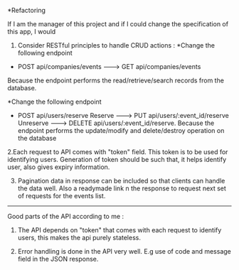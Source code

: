 *Refactoring

If I am the manager of this project and if I could change the specification of this app, I would

1. Consider RESTful principles to handle CRUD actions :
*Change the following endpoint
- POST api/companies/events ---> GET api/companies/events

Because the endpoint performs the read/retrieve/search records from the database.

*Change the following endpoint
- POST api/users/reserve
	Reserve ---> PUT api/users/:event_id/reserve
	Unreserve ---> DELETE api/users/:event_id/reserve.
Because the endpoint performs the update/modify and delete/destroy operation on the database

2.Each request to API comes with "token" field. This token is to be used for identifying users. Generation of token should be such that, it helps identify user, also gives expiry information.

3. Pagination data in response can be included so that clients can handle the data well. Also a readymade link n the response to request next set of requests for the events list.

--------------------------------------------------------
Good parts of the API according to me :

1. The API depends on "token" that comes with each request to identify users, this makes the api purely stateless.

2. Error handling is done in the API very well. E.g use of code and message field in the JSON response.
